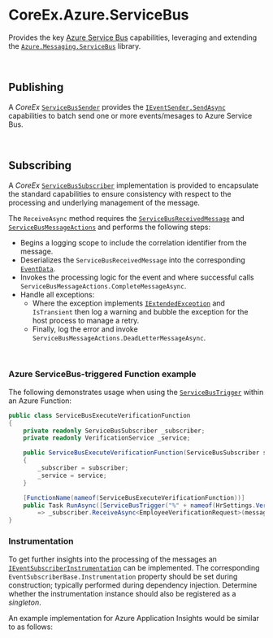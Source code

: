 ﻿# CoreEx.Azure.ServiceBus

Provides the key [Azure Service Bus](https://docs.microsoft.com/en-us/azure/service-bus-messaging/service-bus-messaging-overview) capabilities, leveraging and extending the [`Azure.Messaging.ServiceBus`](https://docs.microsoft.com/en-us/dotnet/api/overview/azure/messaging.servicebus-readme) library.

<br/>

## Publishing

A _CoreEx_ [`ServiceBusSender`](./ServiceBusSender.cs) provides the [`IEventSender.SendAsync`](../../CoreEx/Events/IEventSender.cs) capabilities to batch send one or more events/mesages to Azure Service Bus.

<br/>

## Subscribing

A _CoreEx_ [`ServiceBusSubscriber`](../../CoreEx.Azure/ServiceBus/ServiceBusSubscriber.cs) implementation is provided to encapsulate the standard capabilities to ensure consistency with respect to the processing and underlying management of the message.

The `ReceiveAsync` method requires the [`ServiceBusReceivedMessage`](https://docs.microsoft.com/en-us/dotnet/api/azure.messaging.servicebus.servicebusreceivedmessage) and [`ServiceBusMessageActions`](https://docs.microsoft.com/en-us/dotnet/api/microsoft.azure.webjobs.servicebus.servicebusmessageactions) and performs the following steps:
- Begins a logging scope to include the correlation identifier from the message.
- Deserializes the `ServiceBusReceivedMessage` into the corresponding [`EventData`](../../CoreEx/Events/EventDataT.cs).
- Invokes the processing logic for the event and where successful calls `ServiceBusMessageActions.CompleteMessageAsync`.
- Handle all exceptions:
  - Where the exception implements [`IExtendedException`](../../CoreEx/Abstractions/IExtendedException.cs) and `IsTransient` then log a warning and bubble the exception for the host process to manage a retry.
  - Finally, log the error and invoke `ServiceBusMessageActions.DeadLetterMessageAsync`.

<br/>

### Azure ServiceBus-triggered Function example

The following demonstrates usage when using the [`ServiceBusTrigger`](https://docs.microsoft.com/en-us/dotnet/api/microsoft.azure.webjobs.servicebustriggerattribute) within an Azure Function:

``` csharp
public class ServiceBusExecuteVerificationFunction
{
    private readonly ServiceBusSubscriber _subscriber;
    private readonly VerificationService _service;

    public ServiceBusExecuteVerificationFunction(ServiceBusSubscriber subscriber, VerificationService service)
    {
        _subscriber = subscriber;
        _service = service;
    }

    [FunctionName(nameof(ServiceBusExecuteVerificationFunction))]
    public Task RunAsync([ServiceBusTrigger("%" + nameof(HrSettings.VerificationQueueName) + "%", Connection = nameof(HrSettings.ServiceBusConnection))] ServiceBusReceivedMessage message, ServiceBusMessageActions messageActions)
        => _subscriber.ReceiveAsync<EmployeeVerificationRequest>(message, messageActions, ed => _service.VerifyAndPublish(ed.Value), validator: new EmployeeVerificationValidator().Wrap());
}
```

### Instrumentation

To get further insights into the processing of the messages an [`IEventSubscriberInstrumentation`](../../CoreEx/Events/IEventSubscriberInstrumentation.cs) can be implemented. The corresponding `EventSubscriberBase.Instrumentation` property should be set during construction; typically performed during dependency injection. Determine whether the instrumentation instance should also be registered as a _singleton_.

An example implementation for Azure Application Insights would be similar to as follows:

``` csharp

```